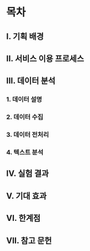 # 목차
## I. 기획 배경 
## II. 서비스 이용 프로세스
## III. 데이터 분석
  ### 1. 데이터 설명
  ### 2. 데이터 수집
  ### 3. 데이터 전처리
  ### 4. 텍스트 분석
## IV. 실험 결과
## V. 기대 효과
## VI. 한계점
## VII. 참고 문헌
